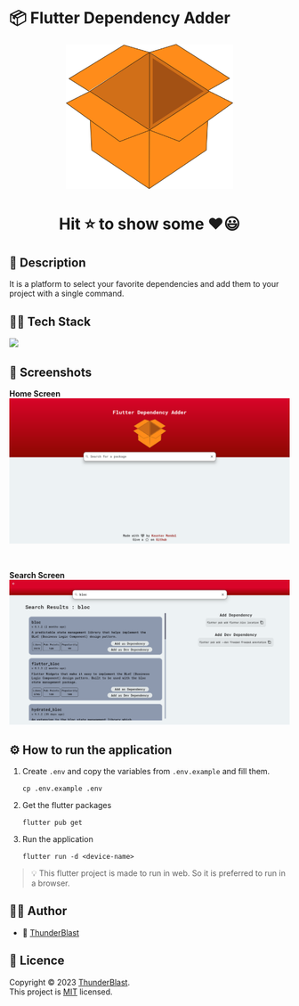 # 📦 Flutter Dependency Adder

<center>
    <img src="./assets/logo/logo.png" alt="logo" width="300"/>
</center>

<center> <h1> Hit ⭐ to show some ❤😃</h1> </center>

## 📃 Description

It is a platform to select your favorite dependencies and add them to your project with a single
command.

## 👨‍💻 Tech Stack

![](https://img.shields.io/badge/made_with-flutter-blue?style=for-the-badge&logo=flutter)

## 📸 Screenshots

<b>Home Screen</b>
<img src="./assets/screenshots/ss1.png" alt="Home Screen"/>

<br>

<b>Search Screen</b>
<img src="./assets/screenshots/ss2.png" alt="Search Screen"/>

## ⚙ How to run the application

1. Create `.env` and copy the variables from `.env.example` and fill them.
    ```shell
    cp .env.example .env
    ```

2. Get the flutter packages
    ```shell
    flutter pub get
    ```
3. Run the application
    ```shell
    flutter run -d <device-name>
    ```

> 💡 This flutter project is made to run in web. So it is preferred to run in a browser.

## 🙍‍♂️ Author

- 👦 [ThunderBlast](https://github.com/XxThunderBlastxX)

## 📃 Licence

Copyright © 2023 [ThunderBlast](https://github.com/xXThunderBlastxX).<br />
This project is [MIT](LICENCE) licensed.

